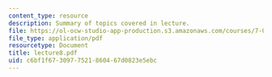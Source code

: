 ```yaml
---
content_type: resource
description: Summary of topics covered in lecture.
file: https://ol-ocw-studio-app-production.s3.amazonaws.com/courses/7-03-genetics-fall-2004/c6bf1f6730977521860467d0823e5ebc_lecture8.pdf
file_type: application/pdf
resourcetype: Document
title: lecture8.pdf
uid: c6bf1f67-3097-7521-8604-67d0823e5ebc
---
```

